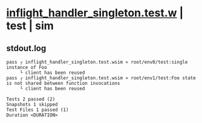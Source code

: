 # [inflight_handler_singleton.test.w](../../../../../examples/tests/valid/inflight_handler_singleton.test.w) | test | sim

## stdout.log
```log
pass ┌ inflight_handler_singleton.test.wsim » root/env0/test:single instance of Foo                              
     └ client has been reused
pass ┌ inflight_handler_singleton.test.wsim » root/env1/test:Foo state is not shared between function invocations
     └ client has been reused

Tests 2 passed (2)
Snapshots 1 skipped
Test Files 1 passed (1)
Duration <DURATION>
```

